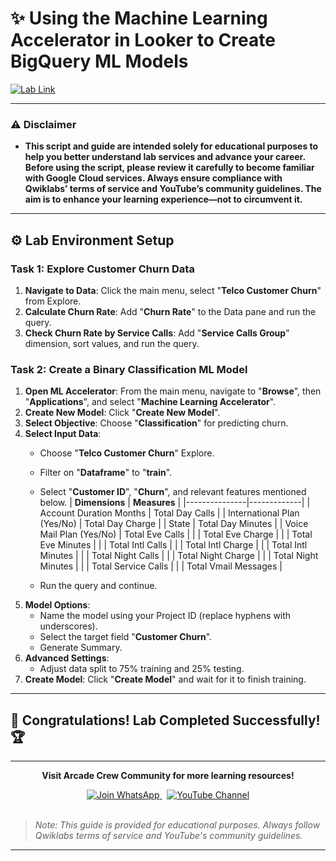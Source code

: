# ✨ Using the Machine Learning Accelerator in Looker to Create BigQuery ML Models
[![Lab Link](https://img.shields.io/badge/Open_Lab-Cloud_Skills_Boost-4285F4?style=for-the-badge&logo=google&logoColor=white)](https://www.youtube.com/@Arcade61432?sub_confirmation=1)

---

### ⚠️ Disclaimer  
- **This script and guide are intended solely for educational purposes to help you better understand lab services and advance your career. Before using the script, please review it carefully to become familiar with Google Cloud services. Always ensure compliance with Qwiklabs’ terms of service and YouTube’s community guidelines. The aim is to enhance your learning experience—not to circumvent it.**

---

## ⚙️ Lab Environment Setup

### Task 1: Explore Customer Churn Data
1. **Navigate to Data**: Click the main menu, select "**Telco Customer Churn**" from Explore.
2. **Calculate Churn Rate**: Add "**Churn Rate**" to the Data pane and run the query.
3. **Check Churn Rate by Service Calls**: Add "**Service Calls Group**" dimension, sort values, and run the query.

### Task 2: Create a Binary Classification ML Model
1. **Open ML Accelerator**: From the main menu, navigate to "**Browse**", then "**Applications**", and select "**Machine Learning Accelerator**".
2. **Create New Model**: Click "**Create New Model**".
3. **Select Objective**: Choose "**Classification**" for predicting churn.
4. **Select Input Data**: 
   - Choose "**Telco Customer Churn**" Explore.
   - Filter on "**Dataframe**" to "**train**".
   - Select "**Customer ID**", "**Churn**", and relevant features mentioned below.
| **Dimensions** | **Measures** |
|---------------|-------------|
| Account Duration Months | Total Day Calls |
| International Plan (Yes/No) | Total Day Charge |
| State | Total Day Minutes |
| Voice Mail Plan (Yes/No) | Total Eve Calls |
| | Total Eve Charge |
| | Total Eve Minutes |
| | Total Intl Calls |
| | Total Intl Charge |
| | Total Intl Minutes |
| | Total Night Calls |
| | Total Night Charge |
| | Total Night Minutes |
| | Total Service Calls |
| | Total Vmail Messages |

   - Run the query and continue.
5. **Model Options**: 
   - Name the model using your Project ID (replace hyphens with underscores).
   - Select the target field "**Customer Churn**".
   - Generate Summary.
6. **Advanced Settings**:
   - Adjust data split to 75% training and 25% testing.
7. **Create Model**: Click "**Create Model**" and wait for it to finish training.


---

## 🎉 **Congratulations! Lab Completed Successfully!** 🏆  

---

<div align="center">
  <p><strong>Visit Arcade Crew Community for more learning resources!</strong></p>
  
  <a href="https://chat.whatsapp.com/KkNEauOhBQXHdVcmqIlv9F">
    <img src="https://img.shields.io/badge/Join_WhatsApp-25D366?style=for-the-badge&logo=whatsapp&logoColor=white" alt="Join WhatsApp">
  </a>
  &nbsp;
  <a href="https://www.youtube.com/@Arcade61432?sub_confirmation=1">
    <img src="https://img.shields.io/badge/Subscribe-YouTube-FF0000?style=for-the-badge&logo=youtube&logoColor=white" alt="YouTube Channel">
  </a>
</div>

<br>

> *Note: This guide is provided for educational purposes. Always follow Qwiklabs terms of service and YouTube's community guidelines.*

---
